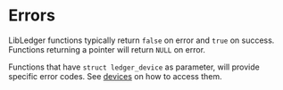 # Errors

LibLedger functions typically return `false` on error and `true` on success.
Functions returning a pointer will return `NULL` on error.

Functions that have `struct ledger_device` as parameter, will provide specific
error codes. See [devices](./devices.md) on how to access them.
